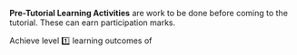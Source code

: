 <panel class="item" header="What is a _Pre-Tutorial Learning Activity_? :zero:" expandable>

**Pre-Tutorial Learning Activities** are work to be done before coming to the tutorial. These can earn participation marks.

  <include name="More about participation marks :zero:" src="../../handbook/participation.md" dynamic />

</panel>

<Panel class="item" header="T1A1. User Stories :one:" expandable>

Achieve level :one: learning outcomes of <panel header="user stories" src="../../book/requirements/userStories/index.md#main" minimized />


</Panel>
<Panel class="item" header="T1A2. Debugging in IDEs :star::star:">
    <include src="../topics/ide/activities/debug-in-ide.md" />
</Panel>
<Panel class="item" header="T1A3. Start using a task management tool :star::star:">
    <include src="../topics/project/activities/start-using-GTD.md" />
</Panel>
<Panel class="item" header="T1A4. Regression testing using text input/output :star::star:">
    <include src="../topics/testing/activities/regression-testing-using-text.md" />
</Panel>
<Panel class="item" header="T1A5. Use Java Collections, Enums, Varargs :star::star:">
    <include src="../topics/java/activities/collections-enums-varargs.md" />
</Panel>
